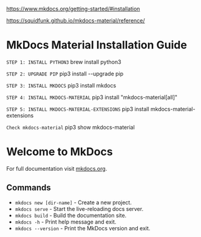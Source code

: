 https://www.mkdocs.org/getting-started/#installation

https://squidfunk.github.io/mkdocs-material/reference/

# MkDocs Material Installation Guide

`STEP 1: INSTALL PYTHON3`
brew install python3

`STEP 2: UPGRADE PIP`
pip3 install --upgrade pip

`STEP 3: INSTALL MKDOCS`
pip3 install mkdocs

`STEP 4: INSTALL MKDOCS-MATERIAL`
pip3 install "mkdocs-material[all]"

`STEP 5: INSTALL MKDOCS-MATERIAL-EXTENSIONS`
pip3 install mkdocs-material-extensions

`Check mkdocs-material`
pip3 show mkdocs-material

# Welcome to MkDocs

For full documentation visit [mkdocs.org](https://www.mkdocs.org).

## Commands

* `mkdocs new [dir-name]` - Create a new project.
* `mkdocs serve` - Start the live-reloading docs server.
* `mkdocs build` - Build the documentation site.
* `mkdocs -h` - Print help message and exit.
* `mkdocs --version` - Print the MkDocs version and exit.